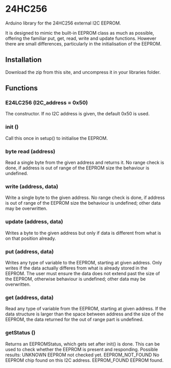 # 24HC256
Arduino library for the 24HC256 external I2C EEPROM.

It is designed to mimic the built-in EEPROM class as much as possible, offering the familiar put, get, read, write and update functions. However there are small differences, particularly in the initialisation of the EEPROM.

## Installation
Download the zip from this site, and uncompress it in your libraries folder. 

## Functions

### E24LC256 (I2C_address = 0x50)
The constructor. If no I2C address is given, the default 0x50 is used.

### init ()
Call this once in setup() to initialise the EEPROM.

### byte read (address)
Read a single byte from the given address and returns it.
No range check is done, if address is out of range of the EEPROM size the behaviour is undefined.

### write (address, data)
Write a single byte to the given address.
No range check is done, if address is out of range of the EEPROM size the behaviour is undefined; other data may be overwritten.

### update (address, data)
Writes a byte to the given address but only if data is different from what is on that position already.

### put (address, data)
Writes any type of variable to the EEPROM, starting at given address. Only writes if the data actually differes from what is already stored in the EEPROM. 
The user must ensure the data does not extend past the size of the EEPROM, otherwise behaviour is undefined; other data may be overwritten.

### get (address, data)
Read any type of variable from the EEPROM, starting at given address. 
If the data structure is larger than the space between address and the size of the EEPROM, the data returned for the out of range part is undefined.

### getStatus ()
Returns an EEPROMStatus, which gets set after init() is done. This can be used to check whether the EEPROM is present and responding. Possible results:
  UNKNOWN EEPROM not checked yet.
  EEPROM_NOT_FOUND No EEPROM chip found on this I2C address.
  EEPROM_FOUND EEPROM found.
